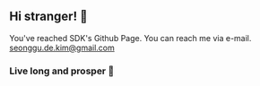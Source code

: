 ## Hi stranger! 🖖
You've reached SDK's Github Page.
You can reach me via e-mail. 
seonggu.de.kim@gmail.com
### Live long and prosper 🖖


<!--
**seonggudekim/seonggudekim** is a ✨ _special_ ✨ repository because its `README.md` (this file) appears on your GitHub profile.

Here are some ideas to get you started:

- 🔭 I’m currently working on ...
- 🌱 I’m currently learning ...
- 👯 I’m looking to collaborate on ...
- 🤔 I’m looking for help with ...
- 💬 Ask me about ...
- 📫 How to reach me: ...
- 😄 Pronouns: ...
- ⚡ Fun fact: ...
-->
